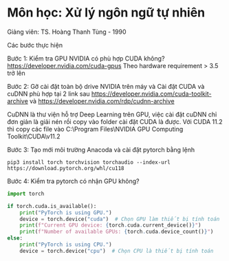 # Môn học: Xử lý ngôn ngữ tự nhiên

Giảng viên: TS. Hoàng Thanh Tùng - 1990

Các bước thực hiện

Bước 1: Kiểm tra GPU NVIDIA có phù hợp CUDA không?  https://developer.nvidia.com/cuda-gpus Theo hardware requirement > 3.5 trở lên

Bước 2: Gỡ cài đặt toàn bộ drive NVIDIA trên máy và Cài đặt CUDA và cuDNN phù hợp tại 2 link sau https://developer.nvidia.com/cuda-toolkit-archive và https://developer.nvidia.com/rdp/cudnn-archive

CuDNN là thư viện hỗ trợ Deep Learning trên GPU, việc cài đặt cuDNN chỉ đơn giản là giải nén rồi copy vào folder cài đặt CUDA là được. 
Với CUDA 11.2 thì copy các file vào C:\Program Files\NVIDIA GPU Computing Toolkit\CUDA\v11.2

Bước 3: Tạo mới môi trường Anacoda và cài đặt pytorch bằng lệnh

`pip3 install torch torchvision torchaudio --index-url https://download.pytorch.org/whl/cu118`

Bước 4: Kiểm tra pytorch có nhận GPU không?

``` python
import torch

if torch.cuda.is_available():
    print("PyTorch is using GPU.")
    device = torch.device("cuda")  # Chọn GPU làm thiết bị tính toán
    print(f"Current GPU device: {torch.cuda.current_device()}")
    print(f"Number of available GPUs: {torch.cuda.device_count()}")
else:
    print("PyTorch is using CPU.")
    device = torch.device("cpu")  # Chọn CPU là thiết bị tính toán
```